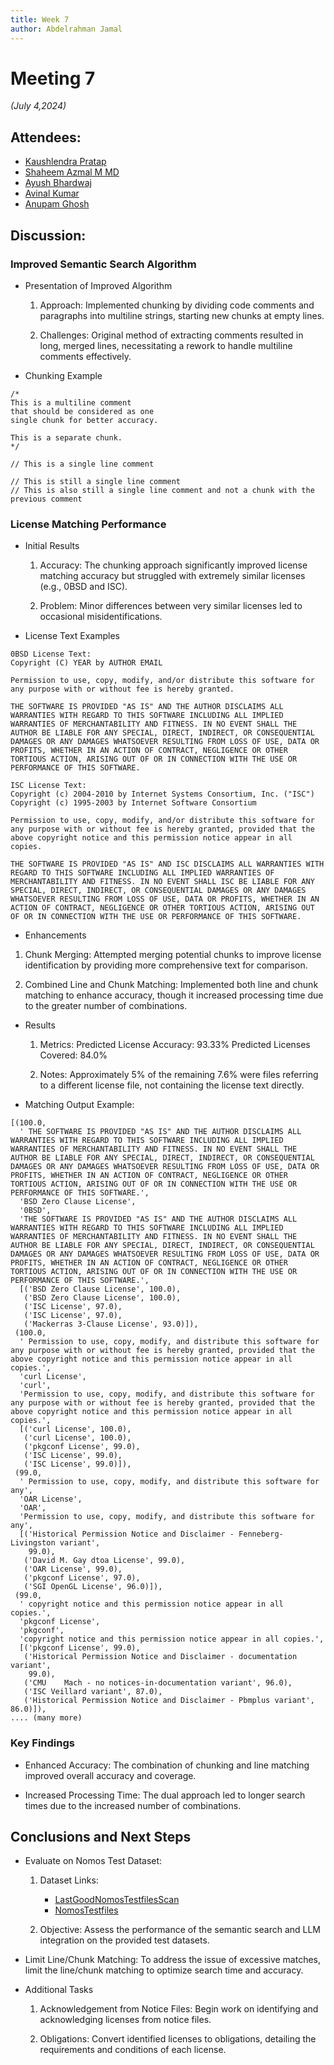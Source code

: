 ```yaml
---
title: Week 7
author: Abdelrahman Jamal
---
```

<!--
SPDX-License-Identifier: CC-BY-SA-4.0

SPDX-FileCopyrightText: 2024 Abdelrahman Jamal <email.here>
-->

# Meeting 7

*(July 4,2024)*

## Attendees:
- [Kaushlendra Pratap](https://github.com/Kaushl2208)
- [Shaheem Azmal M MD](https://github.com/shaheemazmalmmd)
- [Ayush Bhardwaj](https://github.com/hastagAB)
- [Avinal Kumar](https://github.com/avinal)
- [Anupam Ghosh](https://github.com/ag4ums)

## Discussion:

### Improved Semantic Search Algorithm

- Presentation of Improved Algorithm

  1. Approach: Implemented chunking by dividing code comments and paragraphs into multiline strings, starting new chunks at empty lines.

  2. Challenges: Original method of extracting comments resulted in long, merged lines, necessitating a rework to handle multiline comments effectively.

- Chunking Example

```
/*
This is a multiline comment
that should be considered as one
single chunk for better accuracy.

This is a separate chunk.
*/

// This is a single line comment

// This is still a single line comment
// This is also still a single line comment and not a chunk with the previous comment 
```
### License Matching Performance

- Initial Results

  1. Accuracy: The chunking approach significantly improved license matching accuracy but struggled with extremely similar licenses (e.g., 0BSD and ISC).

  2. Problem: Minor differences between very similar licenses led to occasional misidentifications.

- License Text Examples

```
0BSD License Text:
Copyright (C) YEAR by AUTHOR EMAIL

Permission to use, copy, modify, and/or distribute this software for any purpose with or without fee is hereby granted.

THE SOFTWARE IS PROVIDED "AS IS" AND THE AUTHOR DISCLAIMS ALL WARRANTIES WITH REGARD TO THIS SOFTWARE INCLUDING ALL IMPLIED WARRANTIES OF MERCHANTABILITY AND FITNESS. IN NO EVENT SHALL THE AUTHOR BE LIABLE FOR ANY SPECIAL, DIRECT, INDIRECT, OR CONSEQUENTIAL DAMAGES OR ANY DAMAGES WHATSOEVER RESULTING FROM LOSS OF USE, DATA OR PROFITS, WHETHER IN AN ACTION OF CONTRACT, NEGLIGENCE OR OTHER TORTIOUS ACTION, ARISING OUT OF OR IN CONNECTION WITH THE USE OR PERFORMANCE OF THIS SOFTWARE.

ISC License Text:
Copyright (c) 2004-2010 by Internet Systems Consortium, Inc. ("ISC")
Copyright (c) 1995-2003 by Internet Software Consortium

Permission to use, copy, modify, and/or distribute this software for any purpose with or without fee is hereby granted, provided that the above copyright notice and this permission notice appear in all copies.

THE SOFTWARE IS PROVIDED "AS IS" AND ISC DISCLAIMS ALL WARRANTIES WITH REGARD TO THIS SOFTWARE INCLUDING ALL IMPLIED WARRANTIES OF MERCHANTABILITY AND FITNESS. IN NO EVENT SHALL ISC BE LIABLE FOR ANY SPECIAL, DIRECT, INDIRECT, OR CONSEQUENTIAL DAMAGES OR ANY DAMAGES WHATSOEVER RESULTING FROM LOSS OF USE, DATA OR PROFITS, WHETHER IN AN ACTION OF CONTRACT, NEGLIGENCE OR OTHER TORTIOUS ACTION, ARISING OUT OF OR IN CONNECTION WITH THE USE OR PERFORMANCE OF THIS SOFTWARE.

```

- Enhancements

1. Chunk Merging: Attempted merging potential chunks to improve license identification by providing more comprehensive text for comparison.

2. Combined Line and Chunk Matching: Implemented both line and chunk matching to enhance accuracy, though it increased processing time due to the greater number of combinations.

- Results

  1. Metrics:
    Predicted License Accuracy: 93.33%
    Predicted Licenses Covered: 84.0%

  2. Notes: Approximately 5% of the remaining 7.6% were files referring to a different license file, not containing the license text directly.

- Matching Output Example:

```
[(100.0,
  ' THE SOFTWARE IS PROVIDED "AS IS" AND THE AUTHOR DISCLAIMS ALL WARRANTIES WITH REGARD TO THIS SOFTWARE INCLUDING ALL IMPLIED WARRANTIES OF MERCHANTABILITY AND FITNESS. IN NO EVENT SHALL THE AUTHOR BE LIABLE FOR ANY SPECIAL, DIRECT, INDIRECT, OR CONSEQUENTIAL DAMAGES OR ANY DAMAGES WHATSOEVER RESULTING FROM LOSS OF USE, DATA OR PROFITS, WHETHER IN AN ACTION OF CONTRACT, NEGLIGENCE OR OTHER TORTIOUS ACTION, ARISING OUT OF OR IN CONNECTION WITH THE USE OR PERFORMANCE OF THIS SOFTWARE.',
  'BSD Zero Clause License',
  '0BSD',
  'THE SOFTWARE IS PROVIDED "AS IS" AND THE AUTHOR DISCLAIMS ALL WARRANTIES WITH REGARD TO THIS SOFTWARE INCLUDING ALL IMPLIED WARRANTIES OF MERCHANTABILITY AND FITNESS. IN NO EVENT SHALL THE AUTHOR BE LIABLE FOR ANY SPECIAL, DIRECT, INDIRECT, OR CONSEQUENTIAL DAMAGES OR ANY DAMAGES WHATSOEVER RESULTING FROM LOSS OF USE, DATA OR PROFITS, WHETHER IN AN ACTION OF CONTRACT, NEGLIGENCE OR OTHER TORTIOUS ACTION, ARISING OUT OF OR IN CONNECTION WITH THE USE OR PERFORMANCE OF THIS SOFTWARE.',
  [('BSD Zero Clause License', 100.0),
   ('BSD Zero Clause License', 100.0),
   ('ISC License', 97.0),
   ('ISC License', 97.0),
   ('Mackerras 3-Clause License', 93.0)]),
 (100.0,
  ' Permission to use, copy, modify, and distribute this software for any purpose with or without fee is hereby granted, provided that the above copyright notice and this permission notice appear in all copies.',
  'curl License',
  'curl',
  'Permission to use, copy, modify, and distribute this software for any purpose with or without fee is hereby granted, provided that the above copyright notice and this permission notice appear in all copies.',
  [('curl License', 100.0),
   ('curl License', 100.0),
   ('pkgconf License', 99.0),
   ('ISC License', 99.0),
   ('ISC License', 99.0)]),
 (99.0,
  ' Permission to use, copy, modify, and distribute this software for any',
  'OAR License',
  'OAR',
  'Permission to use, copy, modify, and distribute this software for any',
  [('Historical Permission Notice and Disclaimer - Fenneberg-Livingston variant',
    99.0),
   ('David M. Gay dtoa License', 99.0),
   ('OAR License', 99.0),
   ('pkgconf License', 97.0),
   ('SGI OpenGL License', 96.0)]),
 (99.0,
  ' copyright notice and this permission notice appear in all copies.',
  'pkgconf License',
  'pkgconf',
  'copyright notice and this permission notice appear in all copies.',
  [('pkgconf License', 99.0),
   ('Historical Permission Notice and Disclaimer - documentation variant',
    99.0),
   ('CMU    Mach - no notices-in-documentation variant', 96.0),
   ('ISC Veillard variant', 87.0),
   ('Historical Permission Notice and Disclaimer - Pbmplus variant', 86.0)]),
.... (many more)

```

### Key Findings

- Enhanced Accuracy: The combination of chunking and line matching improved overall accuracy and coverage.

- Increased Processing Time: The dual approach led to longer search times due to the increased number of combinations.

## Conclusions and Next Steps

- Evaluate on Nomos Test Dataset:

  1. Dataset Links:
       - [LastGoodNomosTestfilesScan](https://github.com/fossology/fossology/blob/master/src/nomos/agent_tests/testdata/LastGoodNomosTestfilesScan)
       - [NomosTestfiles](https://github.com/fossology/fossology/tree/master/src/nomos/agent_tests/testdata/NomosTestfiles)

  2. Objective: Assess the performance of the semantic search and LLM integration on the provided test datasets.

- Limit Line/Chunk Matching: To address the issue of excessive matches, limit the line/chunk matching to optimize search time and accuracy.

- Additional Tasks

  1. Acknowledgement from Notice Files: Begin work on identifying and acknowledging licenses from notice files.

  2. Obligations: Convert identified licenses to obligations, detailing the requirements and conditions of each license.




